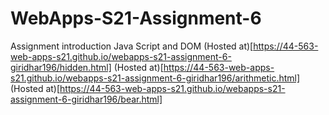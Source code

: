 # WebApps-S21-Assignment-6
Assignment introduction Java Script and DOM
(Hosted at)[https://44-563-web-apps-s21.github.io/webapps-s21-assignment-6-giridhar196/hidden.html]
(Hosted at)[https://44-563-web-apps-s21.github.io/webapps-s21-assignment-6-giridhar196/arithmetic.html]
(Hosted at)[https://44-563-web-apps-s21.github.io/webapps-s21-assignment-6-giridhar196/bear.html]